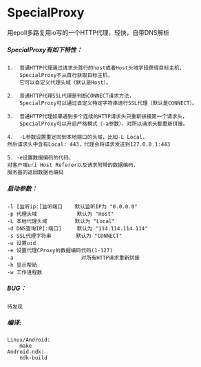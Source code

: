 SpecialProxy  
======  
用epoll多路复用io写的一个HTTP代理，轻快，自带DNS解析  
  
##### SpecialProxy有如下特性：  
    1.  普通HTTP代理通过请求头首行的host或者Host头域字段获得目标主机，  
        SpecialProxy不从首行获取目标主机，  
        它可以自定义代理头域（默认是Host）。  
  
    2.  普通HTTP代理SSL代理是判断CONNECT请求方法，  
        SpecialProxy可以通过自定义特定字符串进行SSL代理（默认是CONNECT）。  
  
    3.  普通HTTP代理如果遇到多个连续的HTTP请求头只重新拼接第一个请求头，  
        SpecialProxy可以开启严格模式（-a参数），对所以请求头都重新拼接。  
  
    4.  -L参数设置重定向到本地端口的头域，比如-L Local，  
    然后请求头中含有Local: 443，代理会将请求发送到127.0.0.1:443  
  
    5. -e设置数据编码的代码，
    对客户端uri Host Referer以及请求附带的数据编码，
    服务器的返回数据也编码
  
##### 启动参数：  
    -l [监听ip:]监听端口    默认监听IP为 "0.0.0.0"  
    -p 代理头域             默认为 "Host"  
    -L 本地代理头域         默认为 "Local"  
    -d DNS查询IP[:端口]     默认为 "114.114.114.114"  
    -s SSL代理字符串        默认为 "CONNECT"  
    -u 设置uid
    -e 设置代理CProxy的数据编码代码(1-127)
    -a                      对所有HTTP请求重新拼接  
    -h 显示帮助  
    -w 工作进程数  
  
##### BUG：  
    待发现
  
##### 编译:  
~~~~~
Linux/Android:  
    make  
Android-ndk:  
    ndk-build  
~~~~~